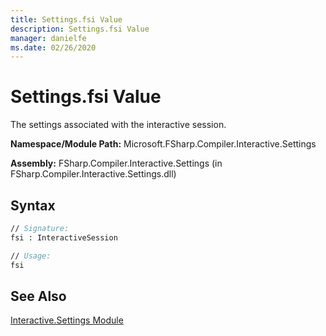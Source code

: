 ```yaml
---
title: Settings.fsi Value
description: Settings.fsi Value
manager: danielfe
ms.date: 02/26/2020
---
```


# Settings.fsi Value

The settings associated with the interactive session.

**Namespace/Module Path:** Microsoft.FSharp.Compiler.Interactive.Settings

**Assembly:** FSharp.Compiler.Interactive.Settings (in FSharp.Compiler.Interactive.Settings.dll)

## Syntax

```fsharp
// Signature:
fsi : InteractiveSession

// Usage:
fsi
```

## See Also
[Interactive.Settings Module](interactive.settings-module.md)

